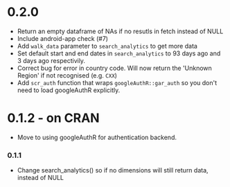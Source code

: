 # 0.2.0

* Return an empty dataframe of NAs if no resutls in fetch instead of NULL
* Include android-app check (#7)
* Add `walk_data` parameter to `search_analytics` to get more data
* Set default start and end dates in `search_analytics` to 93 days ago and 3 days ago respectivily.
* Correct bug for error in country code.  Will now return the 'Unknown Region' if not recognised (e.g. `CXX`)
* Add `scr_auth` function that wraps `googleAuthR::gar_auth` so you don't need to load googleAuthR explicitly.

# 0.1.2 - on CRAN

* Move to using googleAuthR for authentication backend.

### 0.1.1
* Change search_analytics() so if no dimensions will still return data, instead of NULL
